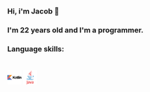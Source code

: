 ### Hi, i'm Jacob 👋
### I'm 22 years old and I'm a programmer.

### Language skills:
# 
<img height="32" src="https://github.com/devicons/devicon/blob/master/icons/kotlin/kotlin-original-wordmark.svg" title="Kotlin"/> <img height="32" src="https://github.com/devicons/devicon/blob/master/icons/java/java-original-wordmark.svg" title="Java"/>
